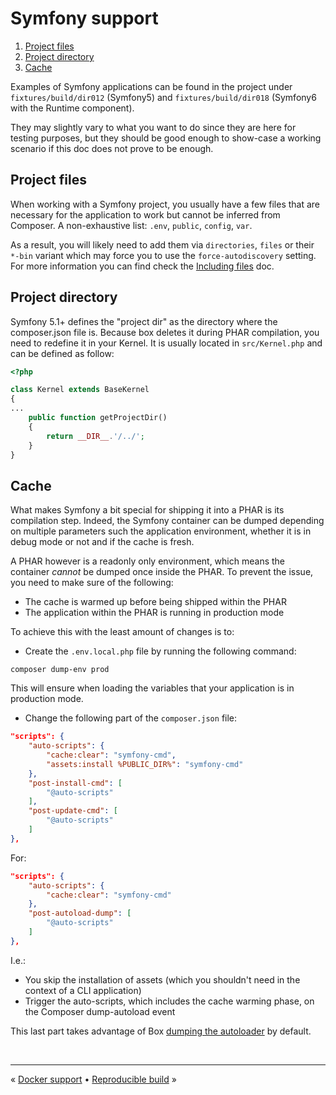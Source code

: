# Symfony support

1. [Project files](#project-files)
1. [Project directory](#project-directory)
2. [Cache](#cache)

Examples of Symfony applications can be found in the project under `fixtures/build/dir012` (Symfony5) and
`fixtures/build/dir018` (Symfony6 with the Runtime component).

They may slightly vary to what you want to do since they are here for testing purposes, but they should be good enough
to show-case a working scenario if this doc does not prove to be enough.


## Project files

When working with a Symfony project, you usually have a few files that are necessary for the application to work but
cannot be inferred from Composer. A non-exhaustive list: `.env`, `public`, `config`, `var`.

As a result, you will likely need to add them via `directories`, `files` or their `*-bin` variant which may force you
to use the `force-autodiscovery` setting. For more information you can find check the [Including files](./configuration.md#including-files)
doc.


## Project directory

Symfony 5.1+ defines the "project dir" as the directory where the composer.json file is. Because box deletes it during PHAR compilation, you need to redefine it in your Kernel. It is usually located in `src/Kernel.php` and can be defined as follow:

```php
<?php

class Kernel extends BaseKernel
{
...
    public function getProjectDir()
    {
        return __DIR__.'/../';
    }
}
```

## Cache

What makes Symfony a bit special for shipping it into a PHAR is its compilation step. Indeed, the Symfony container can
be dumped depending on multiple parameters such the application environment, whether it is in debug mode or not and if
the cache is fresh.

A PHAR however is a readonly only environment, which means the container _cannot_ be dumped once inside the PHAR. To
prevent the issue, you need to make sure of the following:

- The cache is warmed up before being shipped within the PHAR
- The application within the PHAR is running in production mode

To achieve this with the least amount of changes is to:

- Create the `.env.local.php` file by running the following command:

```shell
composer dump-env prod
```

This will ensure when loading the variables that your application is in production mode.

- Change the following part of the `composer.json` file:

```json
"scripts": {
    "auto-scripts": {
        "cache:clear": "symfony-cmd",
        "assets:install %PUBLIC_DIR%": "symfony-cmd"
    },
    "post-install-cmd": [
        "@auto-scripts"
    ],
    "post-update-cmd": [
        "@auto-scripts"
    ]
},
```

For:

```json
"scripts": {
    "auto-scripts": {
        "cache:clear": "symfony-cmd"
    },
    "post-autoload-dump": [
        "@auto-scripts"
    ]
},
```

I.e.:

- You skip the installation of assets (which you shouldn't need in the context of a CLI application)
- Trigger the auto-scripts, which includes the cache warming phase, on the Composer dump-autoload event

This last part takes advantage of Box [dumping the autoloader][composer-autoloader-dump] by default.


<br />
<hr />

« [Docker support](docker.md#docker-support) • [Reproducible build](reproducible-builds.md#reproducible-builds) »


[composer-autoloader-dump]: configuration.md#dumping-the-composer-autoloader-dump-autoload
[symfony-runtime]: https://symfony.com/doc/current/components/runtime.html
